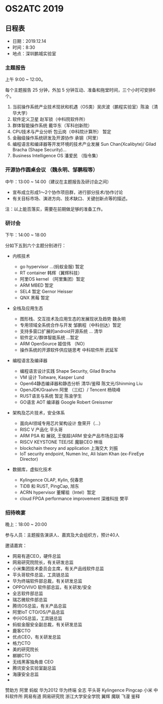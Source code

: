 # OS2ATC 2019

## 日程表

- 日期：2019.12.14
- 时间：8:30
- 地点：深圳鹏城实验室


### 主题报告

上午 9:00 \~ 12:00。

每个主题报告 25 分钟，外加 5 分钟互动、准备和拖堂时间，三个小时可安排6个。

1. 当前操作系统产业技术现状和机遇（OS类）吴庆波（鹏程实验室）陈渝（清华大学）
1. 软件定义卫星 赵军锁（中科院软件所）
1. 群体智能操作系统 戴华东（军科创新院）
1. CPU技术与产业分析 包云岗（中科院计算所） 暂定
1. 金融级操作系统研发及开源协作 承钢（阿里）
1. 编程语言和编译器等开发环境的技术产业发展 Sun Chan(Xcalibyte)/ Gilad Bracha (Shape Security)...
1. Business Intelligence OS 潘爱民 （指令集）

### 开源协作圆桌会议 （魏永明、邹鹏程等）

中午：13:00 \~ 14:00（建议在主题报告及研讨会之间）

- 宣布成立形成1～2个协作项目群，进行部分技术/协作讨论
- 有关目标市场、演进方向、技术缺口、关键创新点等的描述。

注：以上能否落实，需要在前期做足够的准备工作。

### 研讨会

下午：14:00 \~ 18:00

分如下五到六个主题分别进行：

- 内核技术
   - go hypervisor ...(蚂蚁金服)  暂定
   - RT container 韩辉（翼辉科技）
   - 阿里OS kernel （阿里集团）暂定
   - ARM MBED 暂定
   - SEL4 暂定 Gernor Heisser
   - QNX 黑莓 暂定

- 全栈及应用生态
   - 图形栈、交互技术及应用生态的发展现状及趋势 魏永明
   - 专用领域全系统合作与开发  邹鹏程（中科创达）暂定
   - 支持多窗口扩展的android开源系统 ... 清华
   - 软件定义/群体智能系统 ...暂定
   - ARM OpenSource 姬信伟 （NO）
   - 操作系统的开源软件供应链思考 中科软件所 武延军


- 编程语言及编译器
   - 编程语言设计实践 Shape Security, Gilad Bracha
   - VM 设计  Toitware, Kasper Lund
   - Open64静态编译器和静态分析 清华/鉴释 陈文光/Shinming Liu
   - OpenJDK/Graalvm 阿里 （三红）/ Tencent 杨晓峰  
   - RUST语言与系统  暂定 陈渝学生
   - GO语言 AOT 编译器 Google Robert Greissmer

- 架构及芯片技术，安全体系
   - 面向AI领域专用芯片架构设计 詹荣开（...）
   - RISC V 产品化 平头哥
   - ARM PSA 和 展锐, 王俊超(ARM 安全产品市场总监)等 
   - RISCV KEYSTONE TEE/SE 魔联CEO 林瑶
   - blockchain theory and application 上海交大 刘振
   - IoT security endpoint, Numen Inc, Ali Islam Khan (ex-FireEye Director)
   
- 数据库，虚拟化技术
   - Kylingence OLAP, Kylin, 倪春恩
   - TiDB 和 RUST, PingCap, 旭东
   - ACRN hypervisor  董耀祖（Intel）暂定
   - cloud FPGA performance improvement 深维科技 樊平

### 招待晚宴

晚上：18:00 \~ 20:00

参与人员：主题报告演讲人、嘉宾及大会组织方，预计40人

邀请嘉宾：
- 网易有道CEO，硬件总监
- 网易研究院院长，有关研发总监
- 小米集团技术委员会主席，有关产品线软件总监
- 平头哥软件总监，工具链总监
- 华为终端软件部总裁，有关研发总监
- OPPO/VIVO 软件部总监，有关研发/安全
- 全志软件部总监
- 瑞芯微软件部总监
- 腾讯OS总监，有关产品总监
- 阿里IoT CTO/OS/产品总监
- 中兴OS总监，工具链总监
- 蚂蚁金服安全副总裁，有关研发总监
- 鹿客CTO
- 优点CEO，有关研发总监
- 格力CTO
- 美的研究院长
- 梆梆CTO
- 无线黑客独角兽 CEO
- 腾讯安全实验室副总监
- 海康安全总监
- 


赞助方
阿里
蚂蚁
华为2012
华为终端
全志
平头哥
Kylingence
Pingcap
小米
中科软件所
网易有道
网易研究院
浙江大学安全学院
翼辉
魔联
飞漫
鉴释




